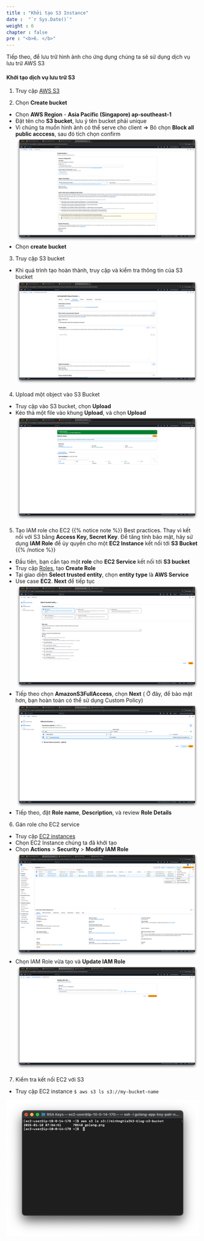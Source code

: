 ```yaml
---
title : "Khởi tạo S3 Instance"
date :  "`r Sys.Date()`"
weight : 6
chapter : false
pre : "<b>6. </b>"
---
```


Tiếp theo, để lưu trữ hình ảnh cho ứng dụng chúng ta sẽ sử dụng dịch vụ lưu trữ AWS S3


#### Khởi tạo dịch vụ lưu trữ S3
1. Truy cập [AWS S3](https://ap-southeast-1.console.aws.amazon.com/s3/home?region=ap-southeast-1#)

2. Chọn **Create bucket**
- Chọn **AWS Region** - **Asia Pacific (Singapore) ap-southeast-1**
- Đặt tên cho **S3 bucket**, lưu ý tên bucket phải unique
- Vì chúng ta muốn hình ảnh có thể serve cho client => Bỏ chọn **Block all public acccess**, sau đó tích chọn confirm
![create-bucket.png](/images/6-create-s3-instance/create-bucket.png)
- Chọn **create bucket**

3. Truy cập S3 bucket
- Khi quá trình tạo hoàn thành, truy cập và kiểm tra thông tin của S3 bucket
![s3-bucket.png](/images/6-create-s3-instance/s3-bucket.png)

4. Upload một object vào S3 Bucket
- Truy cập vào S3 bucket, chọn **Upload**
- Kéo thả một file vào khung **Upload**, và chọn **Upload**
![upload-object.png](/images/6-create-s3-instance/upload-object.png)

5. Tạo IAM role cho EC2
{{% notice note %}}
Best practices. Thay vì kết nối với S3 bằng **Access Key, Secret Key**. Để tăng tính bảo mật, hãy sử dụng **IAM Role** để ủy quyền cho một **EC2 Instance** kết nối tới **S3 Bucket**
{{% /notice %}}
- Đầu tiên, bạn cần tạo một **role** cho **EC2 Service** kết nối tới **S3 bucket**
- Truy cập [Roles](https://us-east-1.console.aws.amazon.com/iam/home?region=us-east-1#/roles), tạo **Create Role**
- Tại giao diện **Select trusted entity**, chọn **entity type** là **AWS Service**
- Use case **EC2**. **Next** để tiếp tục
![iam-role.png](/images/6-create-s3-instance/iam-role.png)
- Tiếp theo chọn **AmazonS3FullAccess**, chọn **Next** ( Ở đây, để bảo mật hơn, bạn hoàn toàn có thể sử dụng Custom Policy)
![policy.png](/images/6-create-s3-instance/policy.png)
- Tiếp theo, đặt **Role name**, **Description**, và review **Role Details**

6. Gán role cho EC2 service
- Truy cập [EC2 instances](https://ap-southeast-1.console.aws.amazon.com/ec2/home?region=ap-southeast-1#Instances:)
- Chọn EC2 Instance chúng ta đã khởi tạo
- Chọn **Actions** > **Security** > **Modify IAM Role**
![attach-role.png](/images/6-create-s3-instance/attach-role.png)
- Chọn IAM Role vừa tạo và **Update IAM Role**
![update-iam-role.png](/images/6-create-s3-instance/update-iam-role.png)

7. Kiểm tra kết nối EC2 với S3 
- Truy cập EC2 instance `$ aws s3 ls s3://my-bucket-name`

![ec2-to-s3.png](/images/6-create-s3-instance/ec2-to-s3.png)